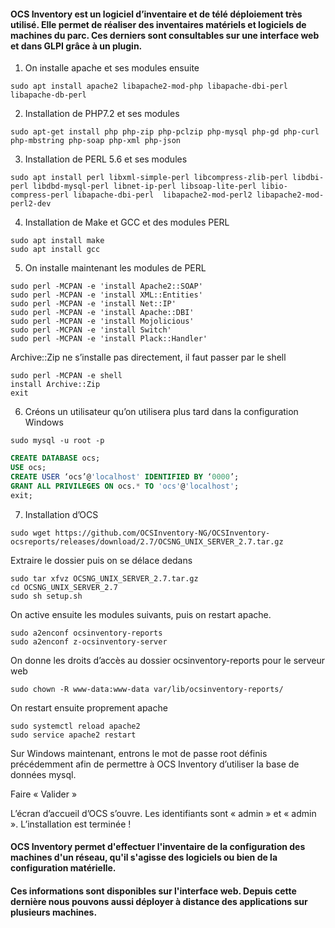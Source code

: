 #### OCS Inventory est un logiciel d’inventaire et de télé déploiement très utilisé. Elle permet de réaliser des inventaires matériels et logiciels de machines du parc. Ces derniers sont consultables sur une interface web et dans GLPI grâce à un plugin.

1. On installe apache et ses modules ensuite 

```
sudo apt install apache2 libapache2-mod-php libapache-dbi-perl libapache-db-perl
```

2. Installation de PHP7.2 et ses modules

```
sudo apt-get install php php-zip php-pclzip php-mysql php-gd php-curl php-mbstring php-soap php-xml php-json
```

3. Installation de PERL 5.6 et ses modules

```
sudo apt install perl libxml-simple-perl libcompress-zlib-perl libdbi-perl libdbd-mysql-perl libnet-ip-perl libsoap-lite-perl libio-compress-perl libapache-dbi-perl  libapache2-mod-perl2 libapache2-mod-perl2-dev
```

4. Installation de Make et GCC et des modules PERL

```
sudo apt install make
sudo apt install gcc
```

5. On installe maintenant les modules de PERL

```
sudo perl -MCPAN -e 'install Apache2::SOAP'
sudo perl -MCPAN -e 'install XML::Entities'
sudo perl -MCPAN -e 'install Net::IP'
sudo perl -MCPAN -e 'install Apache::DBI'
sudo perl -MCPAN -e 'install Mojolicious'
sudo perl -MCPAN -e 'install Switch'
sudo perl -MCPAN -e 'install Plack::Handler'
```

Archive::Zip ne s’installe pas directement, il faut passer par le shell

```
sudo perl -MCPAN -e shell 
install Archive::Zip
exit
```

6. Créons un utilisateur qu’on utilisera plus tard dans la configuration Windows

```
sudo mysql -u root -p
```

```sql
CREATE DATABASE ocs;
USE ocs;
CREATE USER ‘ocs’@'localhost' IDENTIFIED BY ‘0000’;
GRANT ALL PRIVILEGES ON ocs.* TO 'ocs'@'localhost';
exit;
```

7. Installation d’OCS

```
sudo wget https://github.com/OCSInventory-NG/OCSInventory-ocsreports/releases/download/2.7/OCSNG_UNIX_SERVER_2.7.tar.gz
```

Extraire le dossier puis on se délace dedans

```
sudo tar xfvz OCSNG_UNIX_SERVER_2.7.tar.gz
cd OCSNG_UNIX_SERVER_2.7
sudo sh setup.sh
```

On active ensuite les modules suivants, puis on restart apache.

```
sudo a2enconf ocsinventory-reports
sudo a2enconf z-ocsinventory-server
```

On donne les droits d’accès au dossier ocsinventory-reports pour le serveur web

```
sudo chown -R www-data:www-data var/lib/ocsinventory-reports/
```

On restart ensuite proprement apache

```
sudo systemctl reload apache2
sudo service apache2 restart
```

Sur Windows maintenant, entrons le mot de passe root définis précédemment afin de permettre à OCS Inventory d’utiliser la base de données mysql.
 
Faire « Valider »

L’écran d’accueil d’OCS s’ouvre. Les identifiants sont « admin » et « admin ».
L’installation est terminée !

#### OCS Inventory permet d'effectuer l'inventaire de la configuration des machines d'un réseau, qu'il s'agisse des logiciels ou bien de la configuration matérielle. 

#### Ces informations sont disponibles sur l'interface web. Depuis cette dernière nous pouvons aussi déployer à distance des applications sur plusieurs machines.
